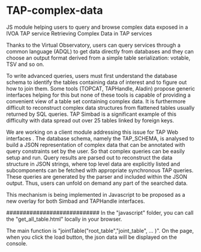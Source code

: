 # TAP-complex-data
JS module helping users to query and browse complex data exposed in a IVOA TAP service
Retrieving Complex Data in TAP services

Thanks to the Virtual Observatory, users can query services through a common language (ADQL) to get data directly from databases and they can choose an output format derived from a simple table serialization: votable, TSV and so on.

To write advanced queries, users must first understand the database schema to identify the tables containing data of interest and to figure out how to join them. Some tools (TOPCAT, TAPHandle, Aladin) propose generic interfaces helping for this but none of these tools is capable of providing a convenient view of a table set containing complex data.
It is furthermore difficult to reconstruct complex data structures from flattened tables usually returned by SQL queries.
TAP Simbad is a significant example of this difficulty with data spread out over 25 tables linked by foreign keys.

We are working on a client module addressing this issue  for TAP Web interfaces . The database schema, namely the TAP_SCHEMA, is analysed to build a JSON representation of complex data that can be annotated with query constraints set by the user. So that complex queries can be easily setup and run. Query results are parsed out  to reconstruct the data structure in JSON strings, where  top level data are explicitly listed and subcomponents can be fetched with appropriate synchronous TAP queries. These queries are generated by the parser and included within  the JSON output. Thus, users can unfold on demand any part of the searched data.

This mechanism  is being implemented in Javascript to be proposed as a new overlay for both Simbad and TAPHandle interfaces.

############################
In the "javascript" folder, you can call the "get_all_table.html" locally in your browser.

The main function is "jointTable("root_table","joint_table", ... )". On the page, when you click the load button, the json data will be displayed on the console.
   


